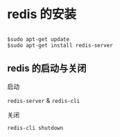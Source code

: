 # redis 的安装

```

$sudo apt-get update
$sudo apt-get install redis-server

```


## redis 的启动与关闭

启动

`redis-server` & `redis-cli`

关闭

`redis-cli shutdown`
